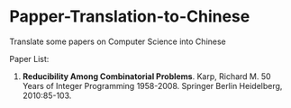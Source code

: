 # Papper-Translation-to-Chinese
Translate some papers on Computer Science into Chinese

Paper List:
1. <b>Reducibility Among Combinatorial Problems</b>. Karp, Richard M. 
50 Years of Integer Programming 1958-2008. Springer Berlin Heidelberg, 2010:85-103.